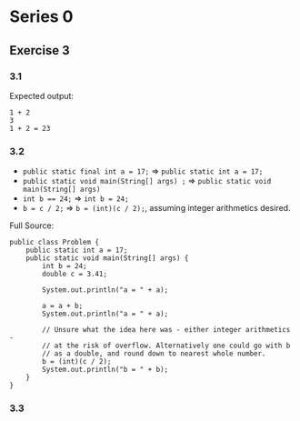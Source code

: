 # Series 0

## Exercise 3

### 3.1
Expected output:

    1 + 2
    3
    1 + 2 = 23

### 3.2
* `public static final int a = 17;` => `public static int a = 17;`
* `public static void main(String[] args) ;` => `public static void main(String[] args)`
* `int b == 24;` => `int b = 24;`
* `b = c / 2;` => `b = (int)(c / 2);`, assuming integer arithmetics desired.

Full Source:

    public class Problem {
        public static int a = 17;
        public static void main(String[] args) {
            int b = 24;
            double c = 3.41;

            System.out.println("a = " + a);

            a = a + b;
            System.out.println("a = " + a);

            // Unsure what the idea here was - either integer arithmetics -
            // at the risk of overflow. Alternatively one could go with b
            // as a double, and round down to nearest whole number.
            b = (int)(c / 2);
            System.out.println("b = " + b);
        }
    }

### 3.3

